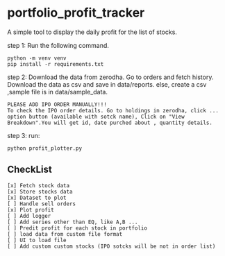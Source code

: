# portfolio_profit_tracker

A simple tool to display the daily profit for the list of stocks.

step 1: Run the following command.

    python -m venv venv
    pip install -r requirements.txt

step 2: Download the data from zerodha. Go to orders and fetch history. Download the data as csv and save in data/reports.
else, create a csv ,sample file is in data/sample_data.

    PLEASE ADD IPO ORDER MANUALLY!!!
    To check the IPO order details. Go to holdings in zerodha, click ... option button (available with sotck name), Click on "View Breakdown".You will get id, date purched about , quantity details.

step 3: run:

    python profit_plotter.py

## CheckList

    [x] Fetch stock data
    [x] Store stocks data
    [x] Dataset to plot
    [ ] Handle sell orders
    [x] Plot profit
    [ ] Add logger
    [ ] Add series other than EQ, like A,B ...
    [ ] Predit profit for each stock in portfolio
    [ ] load data from custom file format
    [ ] UI to load file
    [ ] Add custom custom stocks (IPO sotcks will be not in order list)

